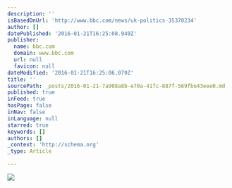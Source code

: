 ```yaml
---
description: ''
isBasedOnUrl: 'http://www.bbc.com/news/uk-politics-35370234'
author: []
datePublished: '2016-01-21T16:25:08.949Z'
publisher:
  name: bbc.com
  domain: www.bbc.com
  url: null
  favicon: null
dateModified: '2016-01-21T16:25:06.079Z'
title: ''
sourcePath: _posts/2016-01-21-7a908a8b-e70a-41fc-887f-569fbe43eee0.md
published: true
inFeed: true
hasPage: false
inNav: false
inLanguage: null
starred: true
keywords: []
authors: []
_context: 'http://schema.org'
_type: Article

---
```

![](http://ichef-1.bbci.co.uk/news/660/cpsprodpb/84FA/production/_87824043_6da9af36-f292-46bd-aa49-884aa8e8a41e.jpg)